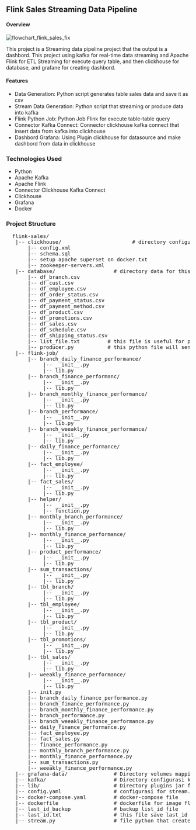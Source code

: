 ## Flink Sales Streaming Data Pipeline 

#### Overview 
![flowchart_flink_sales_fix](https://github.com/user-attachments/assets/8edfb6e9-de14-469c-81e2-45a366475095)

This project is a Streaming data pipeline project that the output is a dashbord. This project using kafka for real-time data streaming and Apache Flink for ETL Streaming for execute query table, and then clickhouse for database, and grafane for creating dashbord.

#### Features 
- Data Generation: Python script generates table sales data and save it as csv
- Stream Data Generation: Python script that streaming or produce data into kafka
- Flink Python Job: Python Job Flink for execute table-table query
- Connector Kafka Connect: Connector clickhouse kafka connect that insert data from kafka into clickhouse
- Dashbord Grafana: Using Plugin clickhouse for datasource and make dashbord from data in clickhouse

### Technologies Used 
- Python
- Apache Kafka
- Apache Flink
- Connector Clickhouse Kafka Connect
- Clickhouse
- Grafana
- Docker


### Project Structure
<pre>  flink-sales/
   |-- clickhouse/                       # directory configurasi docker clickhouse
       |-- config.xml                    
       |-- schema.sql                    
       |-- setup apache superset on docker.txt                
       |-- zookeeper-servers.xml       
   |-- database/                   # directory data for this project 
       |-- df_branch.csv                    
       |-- df_cust.csv                    
       |-- df_employee.csv              
       |-- df_order_status.csv
       |-- df_payment_status.csv                    
       |-- df_payment_method.csv                    
       |-- df_product.csv              
       |-- df_promotions.csv
       |-- df_sales.csv                    
       |-- df_schedule.csv              
       |-- df_shipping_status.csv
       |-- list_file.txt         # this file is useful for producer.py can know which csv file is used for create datapipeline into kafka             
       |-- producer.py           # this python file will send data from csv file in list_file.txt to kafka topics 
   |-- flink-job/  
       |-- branch_daily_finance_performance/   
            |-- __init__.py
            |-- lib.py
       |-- branch_finance_performanc/   
            |-- __init__.py
            |-- lib.py
       |-- branch_monthly_finance_performance/   
            |-- __init__.py
            |-- lib.py
       |-- branch_performance/   
            |-- __init__.py
            |-- lib.py
       |-- branch_weeakly_finance_performance/   
            |-- __init__.py
            |-- lib.py
       |-- daily_finance_performance/   
            |-- __init__.py
            |-- lib.py
       |-- fact_employee/   
            |-- __init__.py
            |-- lib.py
       |-- fact_sales/   
            |-- __init__.py
            |-- lib.py
       |-- helper/   
            |-- __init__.py
            |-- function.py
       |-- monthly_branch_performance/   
            |-- __init__.py
            |-- lib.py
       |-- monthly_finance_performance/   
            |-- __init__.py
            |-- lib.py
       |-- product_performance/   
            |-- __init__.py
            |-- lib.py
       |-- sum_transactions/   
            |-- __init__.py
            |-- lib.py
       |-- tbl_branch/   
            |-- __init__.py
            |-- lib.py
       |-- tbl_employee/   
            |-- __init__.py
            |-- lib.py
       |-- tbl_product/   
            |-- __init__.py
            |-- lib.py
       |-- tbl_promotions/   
            |-- __init__.py
            |-- lib.py
       |-- tbl_sales/   
            |-- __init__.py
            |-- lib.py
       |-- weeakly_finance_performance/   
            |-- __init__.py
            |-- lib.py
       |-- init.py
       |-- branch_daily_finance_performance.py
       |-- branch_finance_performance.py
       |-- branch_monthly_finance_performance.py
       |-- branch_performance.py
       |-- branch_weeakly_finance_performance.py
       |-- daily_finance_performance.py
       |-- fact_employee.py
       |-- fact_sales.py
       |-- finance_performance.py
       |-- monthly_branch_performance.py
       |-- monthly_finance_performance.py
       |-- sum_transactions.py
       |-- weeakly_finance_performance.py
   |-- grafana-data/               # Directory volumes mapping grafana 
   |-- kafka/                      # Directory configurasi kafka
   |-- lib/                        # Directory plugins jar for docker kafka connect 
   |-- config.yaml                 # configurasi for stream.py
   |-- docker-compose.yaml         # docker-compose file 
   |-- dockerfile                  # dockerfile for image flink 
   |-- last_id_backup              # backup list_id file
   |-- last_id.txt                 # this file save last_id that most_recent create in stream.py 
   |-- stream.py                   # file python that create data streaming and send into kafka 
  

  


